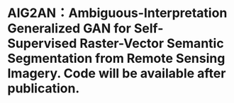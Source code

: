 # AIG2AN：Ambiguous-Interpretation Generalized GAN for Self-Supervised Raster-Vector Semantic Segmentation from Remote Sensing Imagery. Code will be available after publication.
